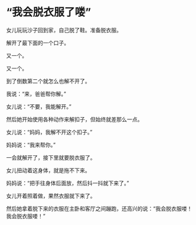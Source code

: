 # “我会脱衣服了喽”

女儿玩玩沙子回到家，自己脱了鞋。准备脱衣服。

解开了最下面的一个口子。

又一个。

又一个。

到了倒数第二个就怎么也解不开了。

我说：“来，爸爸帮你解。”

女儿说：“不要，我能解开。”

然后她开始使用各种动作来解扣子，但始终就差那么一点。

女儿说：“妈妈，我解不开这个扣子。”

妈妈说：“我来帮你。”

一会就解开了，接下里就要脱衣服了。

女儿扭动着这身体，就是拖不下来。

妈妈说：“把手往身体后面放，然后抖一抖就下来了。”

女儿开着照着做，果然衣服就下来了。

然后她拿着脱下来的衣服在主卧和客厅之间蹦跑，还高兴的说：“我会脱衣服喽！我会脱衣服喽！”

